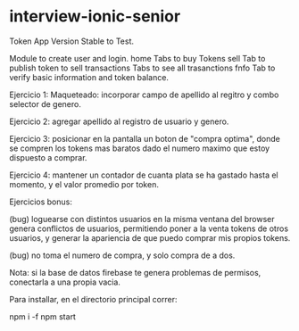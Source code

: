# interview-ionic-senior

Token App
Version Stable to Test.

Module to create user and login. home Tabs to buy Tokens sell Tab to publish token to sell transactions Tabs to see all trasanctions fnfo Tab to verify basic information and token balance.

Ejercicio 1: Maqueteado: incorporar campo de apellido al regitro y combo selector de genero.

Ejercicio 2: agregar apellido al registro de usuario y genero.

Ejercicio 3: posicionar en la pantalla un boton de "compra optima", donde se compren los tokens mas baratos dado el numero maximo que estoy dispuesto a comprar.

Ejercicio 4: mantener un contador de cuanta plata se ha gastado hasta el momento, y el valor promedio por token.

Ejercicios bonus:

(bug) loguearse con distintos usuarios en la misma ventana del browser genera conflictos de usuarios, permitiendo poner a la venta tokens de otros usuarios, y generar la apariencia de que puedo comprar mis propios tokens.

(bug) no toma el numero de compra, y solo compra de a dos.

Nota: si la base de datos firebase te genera problemas de permisos, conectarla a una propia vacia.

Para installar, en el directorio principal correr:

npm i -f
npm start
